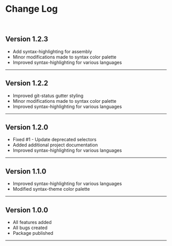 # Change Log
<br>

## Version 1.2.3

  * Add syntax-highlighting for assembly
  * Minor modifications made to syntax color palette
  * Improved syntax-highlighting for various languages

-----------------------------------------------------------------------

## Version 1.2.2

  * Improved git-status gutter styling
  * Minor modifications made to syntax color palette
  * Improved syntax-highlighting for various languages

-----------------------------------------------------------------------

## Version 1.2.0

  * Fixed #1 - Update deprecated selectors
  * Added additional project documentation
  * Improved syntax-highlighting for various languages

-----------------------------------------------------------------------

## Version 1.1.0

  * Improved syntax-highlighting for various languages
  * Modified syntax-theme color palette

-----------------------------------------------------------------------

## Version 1.0.0

  * All features added
  * All bugs created
  * Package published

--------------------------------------------------------------------------------
